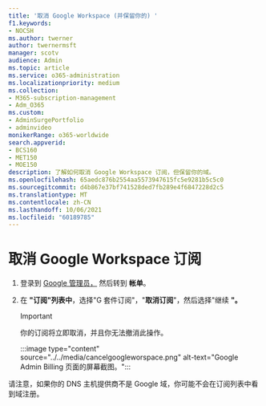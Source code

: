 ```yaml
---
title: '取消 Google Workspace (并保留你的) '
f1.keywords:
- NOCSH
ms.author: twerner
author: twernermsft
manager: scotv
audience: Admin
ms.topic: article
ms.service: o365-administration
ms.localizationpriority: medium
ms.collection:
- M365-subscription-management
- Adm_O365
ms.custom:
- AdminSurgePortfolio
- adminvideo
monikerRange: o365-worldwide
search.appverid:
- BCS160
- MET150
- MOE150
description: 了解如何取消 Google Workspace 订阅，但保留你的域。
ms.openlocfilehash: 65aedc876b2554aa5573947615fc5e9281b5c5c0
ms.sourcegitcommit: d4b867e37bf741528ded7fb289e4f6847228d2c5
ms.translationtype: MT
ms.contentlocale: zh-CN
ms.lasthandoff: 10/06/2021
ms.locfileid: "60189785"
---
```

# <a name="cancel-google-workspace-subscription"></a>取消 Google Workspace 订阅

1. 登录到 [Google 管理员，](https://admin.google.com/) 然后转到 **帐单**。
1. 在 **"订阅"列表中**，选择"G 套件订阅"，"**取消订阅**"，然后选择"继续 **"。**

    > [!IMPORTANT]
    > 你的订阅将立即取消，并且你无法撤消此操作。

    :::image type="content" source="../../media/cancelgoogleworspace.png" alt-text="Google Admin Billing 页面的屏幕截图。":::

请注意，如果你的 DNS 主机提供商不是 Google 域，你可能不会在订阅列表中看到域注册。